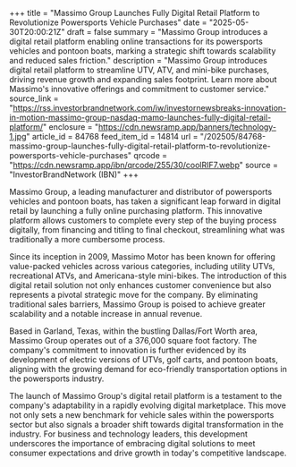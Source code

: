 +++
title = "Massimo Group Launches Fully Digital Retail Platform to Revolutionize Powersports Vehicle Purchases"
date = "2025-05-30T20:00:21Z"
draft = false
summary = "Massimo Group introduces a digital retail platform enabling online transactions for its powersports vehicles and pontoon boats, marking a strategic shift towards scalability and reduced sales friction."
description = "Massimo Group introduces digital retail platform to streamline UTV, ATV, and mini-bike purchases, driving revenue growth and expanding sales footprint. Learn more about Massimo's innovative offerings and commitment to customer service."
source_link = "https://rss.investorbrandnetwork.com/iw/investornewsbreaks-innovation-in-motion-massimo-group-nasdaq-mamo-launches-fully-digital-retail-platform/"
enclosure = "https://cdn.newsramp.app/banners/technology-1.jpg"
article_id = 84768
feed_item_id = 14814
url = "/202505/84768-massimo-group-launches-fully-digital-retail-platform-to-revolutionize-powersports-vehicle-purchases"
qrcode = "https://cdn.newsramp.app/ibn/qrcode/255/30/coolRIF7.webp"
source = "InvestorBrandNetwork (IBN)"
+++

<p>Massimo Group, a leading manufacturer and distributor of powersports vehicles and pontoon boats, has taken a significant leap forward in digital retail by launching a fully online purchasing platform. This innovative platform allows customers to complete every step of the buying process digitally, from financing and titling to final checkout, streamlining what was traditionally a more cumbersome process.</p><p>Since its inception in 2009, Massimo Motor has been known for offering value-packed vehicles across various categories, including utility UTVs, recreational ATVs, and Americana-style mini-bikes. The introduction of this digital retail solution not only enhances customer convenience but also represents a pivotal strategic move for the company. By eliminating traditional sales barriers, Massimo Group is poised to achieve greater scalability and a notable increase in annual revenue.</p><p>Based in Garland, Texas, within the bustling Dallas/Fort Worth area, Massimo Group operates out of a 376,000 square foot factory. The company's commitment to innovation is further evidenced by its development of electric versions of UTVs, golf carts, and pontoon boats, aligning with the growing demand for eco-friendly transportation options in the powersports industry.</p><p>The launch of Massimo Group's digital retail platform is a testament to the company's adaptability in a rapidly evolving digital marketplace. This move not only sets a new benchmark for vehicle sales within the powersports sector but also signals a broader shift towards digital transformation in the industry. For business and technology leaders, this development underscores the importance of embracing digital solutions to meet consumer expectations and drive growth in today's competitive landscape.</p>